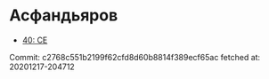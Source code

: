 # Асфандьяров
- [40: CE](40.md)

Commit: c2768c551b2199f62cfd8d60b8814f389ecf65ac
 fetched at: 20201217-204712
